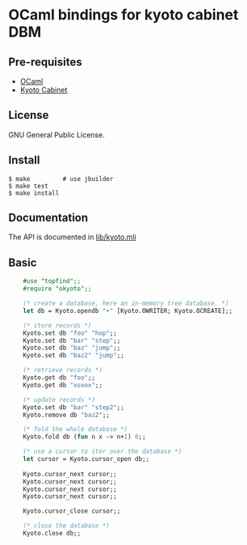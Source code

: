 OCaml bindings for kyoto cabinet DBM
====================================

Pre-requisites
--------------
* [OCaml](http://caml.inria.fr/)
* [Kyoto Cabinet](http://fallabs.com/kyotocabinet/)

License
-------
GNU General Public License.

Install
-------
    $ make         # use jbuilder
    $ make test
    $ make install

Documentation
----------
The API is documented in [lib/kyoto.mli](lib/kyoto.mli)

Basic
-----

```ocaml
    #use "topfind";;
    #require "okyoto";;

    (* create a database, here an in-memory tree database. *)
    let db = Kyoto.opendb "+" [Kyoto.OWRITER; Kyoto.OCREATE];;

    (* store records *)
    Kyoto.set db "foo" "hop";;
    Kyoto.set db "bar" "step";;
    Kyoto.set db "baz" "jump";;
    Kyoto.set db "baz2" "jump";;

    (* retrieve records *)
    Kyoto.get db "foo";;
    Kyoto.get db "xoxox";;

    (* update records *)
    Kyoto.set db "bar" "step2";;
    Kyoto.remove db "baz2";;

    (* fold the whole database *)
    Kyoto.fold db (fun n x -> n+1) 0;;

    (* use a cursor to iter over the database *)
    let cursor = Kyoto.cursor_open db;;
    
    Kyoto.cursor_next cursor;;
    Kyoto.cursor_next cursor;;
    Kyoto.cursor_next cursor;;
    Kyoto.cursor_next cursor;;

    Kyoto.cursor_close cursor;;

    (* close the database *)
    Kyoto.close db;;
```
